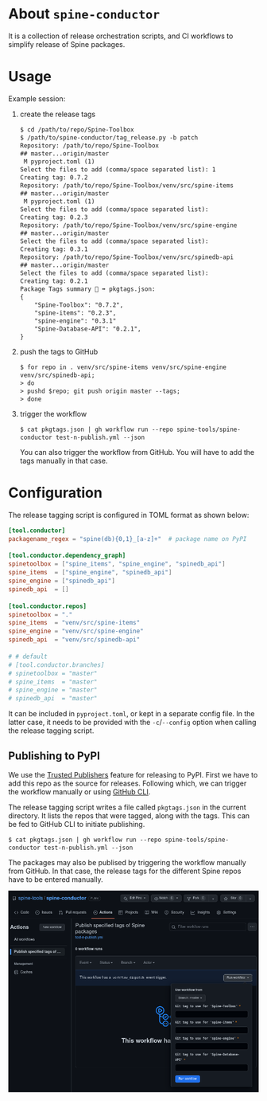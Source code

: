 # About `spine-conductor`

It is a collection of release orchestration scripts, and CI workflows
to simplify release of Spine packages.

# Usage

Example session:
1. create the release tags
   ```shell
   $ cd /path/to/repo/Spine-Toolbox
   $ /path/to/spine-conductor/tag_release.py -b patch
   Repository: /path/to/repo/Spine-Toolbox
   ## master...origin/master
    M pyproject.toml (1)
   Select the files to add (comma/space separated list): 1
   Creating tag: 0.7.2
   Repository: /path/to/repo/Spine-Toolbox/venv/src/spine-items
   ## master...origin/master
    M pyproject.toml (1)
   Select the files to add (comma/space separated list):
   Creating tag: 0.2.3
   Repository: /path/to/repo/Spine-Toolbox/venv/src/spine-engine
   ## master...origin/master
   Select the files to add (comma/space separated list):
   Creating tag: 0.3.1
   Repository: /path/to/repo/Spine-Toolbox/venv/src/spinedb-api
   ## master...origin/master
   Select the files to add (comma/space separated list):
   Creating tag: 0.2.1
   Package Tags summary 💾 ➡ pkgtags.json:
   {
       "Spine-Toolbox": "0.7.2",
       "spine-items": "0.2.3",
       "spine-engine": "0.3.1"
       "Spine-Database-API": "0.2.1",
   }
   ```
2. push the tags to GitHub
   ```shell
   $ for repo in . venv/src/spine-items venv/src/spine-engine venv/src/spinedb-api;
   > do 
   > pushd $repo; git push origin master --tags;
   > done
   ```
3. trigger the workflow
   ```shell
   $ cat pkgtags.json | gh workflow run --repo spine-tools/spine-conductor test-n-publish.yml --json
   ```

   You can also trigger the workflow from GitHub.  You will have to
   add the tags manually in that case.

# Configuration

The release tagging script is configured in TOML format as shown below:
```toml
[tool.conductor]
packagename_regex = "spine(db){0,1}_[a-z]+"  # package name on PyPI

[tool.conductor.dependency_graph]
spinetoolbox = ["spine_items", "spine_engine", "spinedb_api"]
spine_items  = ["spine_engine", "spinedb_api"]
spine_engine = ["spinedb_api"]
spinedb_api  = []

[tool.conductor.repos]
spinetoolbox = "."
spine_items  = "venv/src/spine-items"
spine_engine = "venv/src/spine-engine"
spinedb_api  = "venv/src/spinedb-api" 

# # default
# [tool.conductor.branches]
# spinetoolbox = "master"
# spine_items  = "master"
# spine_engine = "master"
# spinedb_api  = "master"
```

It can be included in `pyproject.toml`, or kept in a separate config
file.  In the latter case, it needs to be provided with the
`-c`/`--config` option when calling the release tagging script.

## Publishing to PyPI

We use the [Trusted
Publishers](https://docs.pypi.org/trusted-publishers/) feature for
releasing to PyPI.  First we have to add this repo as the source for
releases.  Following which, we can trigger the workflow manually or
using [GitHub CLI](https://cli.github.com/).

The release tagging script writes a file called `pkgtags.json` in the
current directory.  It lists the repos that were tagged, along with
the tags.  This can be fed to GitHub CLI to initiate publishing.
```shell
$ cat pkgtags.json | gh workflow run --repo spine-tools/spine-conductor test-n-publish.yml --json
```

The packages may also be publised by triggering the workflow manually
from GitHub.  In that case, the release tags for the different Spine
repos have to be entered manually.

![Screenshot of the GH UI to do manual dispatch](./gh-workflow-dispatch.png "Manual dispatch menu on GH Actions")
